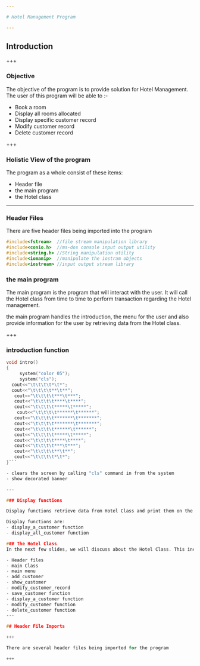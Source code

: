 ```yaml
---

# Hotel Management Program

---
```


## Introduction

+++

### Objective
The objective of the program is to provide solution for Hotel Management.
The user of this program will be able to :-
- Book a room
- Display all rooms allocated
- Display specific customer record
- Modify customer record
- Delete customer record

+++

### Holistic View of the program

The program as a whole consist of these items:

- Header file
- the main program
- the Hotel class

---

### Header Files

There are five header files being imported into the program

```c
#include<fstream>  //file stream manipulation library
#include<conio.h>  //ms-dos console input output utility
#include<string.h> //String manipulation utility
#include<iomanip>  //manipulate the iostram objects
#include<iostream> //input output stream library

```

### the main program

The main program is the program that will interact with the user. It will call the Hotel class from time to time to perform transaction regarding the Hotel management.

the main program handles the introduction, the menu for the user and also provide information for the user by retrieving data from the Hotel class.

+++

### introduction function

```c
void intro()
{
     system("color 05");
     system("cls");
  cout<<"\t\t\t\t*\t*";
  cout<<"\t\t\t\t**\t**";
   cout<<"\t\t\t\t***\t***";
   cout<<"\t\t\t\t****\t****";
   cout<<"\t\t\t\t*****\t*****";
    cout<<"\t\t\t\t******\t******";
   cout<<"\t\t\t\t*******\t*******";
   cout<<"\t\t\t\t*******\t*******";
   cout<<"\t\t\t\t******\t******";
   cout<<"\t\t\t\t*****\t*****";
   cout<<"\t\t\t\t****\t****";
   cout<<"\t\t\t\t***\t***";
   cout<<"\t\t\t\t**\t**";
   cout<<"\t\t\t\t*\t*";
}```

- clears the screen by calling "cls" command in from the system
- show decorated banner

---

### Display functions

Display functions retrieve data from Hotel Class and print them on the display

Display functions are:
- display_a_customer function
- display_all_customer function

### The Hotel Class
In the next few slides, we will discuss about the Hotel Class. This include some of the major context relevant to the program:

- Header files
- main Class
- main menu
- add_customer
- show_customer
- modify_customer_record
- save_customer function
- display_a_customer function
- modify_customer function
- delete_customer function
---

## Header File Imports

+++

There are several header files being imported for the program

+++
